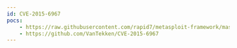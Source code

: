 ```yaml
---
id: CVE-2015-6967
pocs:
    - https://raw.githubusercontent.com/rapid7/metasploit-framework/master/modules/exploits/multi/http/nibbleblog_file_upload.rb
    - https://github.com/VanTekken/CVE-2015-6967
---
```


